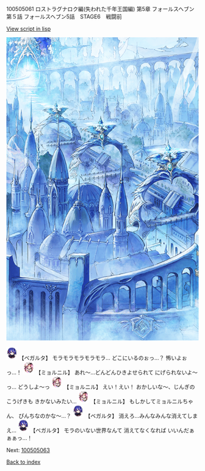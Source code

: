 100505061 ロストラグナロク編(失われた千年王国編) 第5章 フォールスヘブン 第５話 フォールスヘブン5話　STAGE6　戦闘前

[View script in lisp](../scripts/100505061.txt)

![400_angel_town_daytime.png](../images/backgrounds/400_angel_town_daytime.png)

<img src="../images/units/3104111.png" alt="3104111.png" height="34"/>
【ベガルタ】
モラモラモラモラモラ…
どこにいるのぉっ…？
怖いよぉっ…！

<img src="../images/units/3200111.png" alt="3200111.png" height="34"/>
【ミョルニル】
あれ～…どんどんひきよせられて
にげられないよ～っ…
どうしよ～っ

<img src="../images/units/3200111.png" alt="3200111.png" height="34"/>
【ミョルニル】
えい！えい！
おかしいな～、じんぎのこうげきも
きかないみたい…

<img src="../images/units/3200111.png" alt="3200111.png" height="34"/>
【ミョルニル】
もしかしてミョルニルちゃん、
ぴんちなのかな～…？

<img src="../images/units/3104111.png" alt="3104111.png" height="34"/>
【ベガルタ】
消えろ…みんなみんな消えてしまえ…

<img src="../images/units/3104111.png" alt="3104111.png" height="34"/>
【ベガルタ】
モラのいない世界なんて
消えてなくなれば
いいんだぁぁぁっ…！

Next: [100505063](100505063.md)

[Back to index](index.md)
